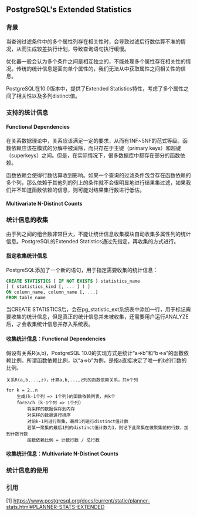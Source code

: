## PostgreSQL's Extended Statistics

### 背景

当查询过滤条件中的多个属性列存在相关性时，会导致过滤后行数估算不准的情况，从而生成较差执行计划，导致查询语句执行缓慢。

优化器一般会认为多个条件之间是相互独立的，不能处理多个属性存在相关性的情况。传统的统计信息是面向单个属性的，我们无法从中获取属性之间相关性的信息。

PostgreSQL在10.0版本中，提供了Extended Statistics特性，考虑了多个属性之间了相关性以及多列distinct值。

### 支持的统计信息

#### Functional Dependencies

在关系数据理论中，关系应该满足一定的要求，从而有1NF~5NF的范式等级。函数依赖应该在模式的分解中被消除，而只存在于主键（primary keys）和超键（superkeys）之间。但是，在实际情况下，很多数据库中都存在部分的函数依赖。

函数依赖会使得行数估算收到影响。如果一个查询的过滤条件包含存在函数依赖的多个列，那么依赖于其他列的列上的条件就不会很明显地进行结果集过滤，如果我们并不知道函数依赖的信息，则可能对结果集行数进行低估。

#### Multivariate N-Distinct Counts

### 统计信息的收集

由于列之间的组合数非常巨大，不能让统计信息收集模块自动收集多属性列的统计信息。PostgreSQL的Extended Statistics通过先指定，再收集的方式进行。

#### 指定收集统计信息

PostgreSQL添加了一个新的语句，用于指定需要收集的统计信息：

```sql
CREATE STATISTICS [ IF NOT EXISTS ] statistics_name
[ ( statistics_kind [, ... ] ) ]
ON column_name, column_name [, ...]
FROM table_name
```

当CREATE STATISTICS后，会在pg_statistic_ext系统表中添加一行，用于标记需要收集的统计信息，但是真正的统计信息并未被收集，还需要用户运行ANALYZE后，才会收集统计信息并存入系统表。

#### 收集统计信息：Functional Dependencies

假设有关系R(a,b)，PostgreSQL 10.0的实现方式是统计“a=>b”和“b=>a”的函数依赖比例。所谓函数依赖比例，以“a=>b”为例，是指a直接决定了唯一的b的行数的比例。

```
关系R(a,b,...,z)，计算a,b,...,z列的函数依赖关系，共n个列

for k = 2..n
	生成(k-1个列 => 1个列)的函数依赖列表，共k个
	foreach (k-1个列 => 1个列)
		将采样的数据保存到内存
		对采样的数据进行排序
		对前k-1列进行聚集，最后1列进行distinct值计数
		若某一聚集的最后1列的distinct值计数为1，则记下此聚集在做聚集前的行数，加到计数行数
		函数依赖比例 = 计数行数 / 总行数
``` 

#### 收集统计信息：Multivariate N-Distinct Counts

### 统计信息的使用

### 引用

[1] https://www.postgresql.org/docs/current/static/planner-stats.html#PLANNER-STATS-EXTENDED